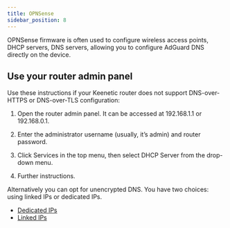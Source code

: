 ```yaml
---
title: OPNSense
sidebar_position: 8
---
```


OPNSense firmware is often used to configure wireless access points, DHCP servers, DNS servers, allowing you to configure AdGuard DNS directly on the device.

## Use your router admin panel

Use these instructions if your Keenetic router does not support DNS-over-HTTPS or DNS-over-TLS configuration:

1. Open the router admin panel. It can be accessed at 192.168.1.1 or 192.168.0.1.

1. Enter the administrator username (usually, it’s admin) and router password.

1. Click Services in the top menu, then select DHCP Server from the drop-down menu.

1. Further instructions.

Alternatively you can opt for unencrypted DNS. You have two choices: using linked IPs or dedicated IPs.

- [Dedicated IPs](/private-dns/connect-devices/other-options/dedicated-ip.md)
- [Linked IPs](/private-dns/connect-devices/other-options/linked-ip.md)
